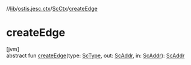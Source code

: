 //[lib](../../../index.md)/[ostis.jesc.ctx](../index.md)/[ScCtx](index.md)/[createEdge](create-edge.md)

# createEdge

[jvm]\
abstract fun [createEdge](create-edge.md)(type: [ScType](../../ostis.jesc.client.model.type/-sc-type/index.md), out: [ScAddr](../../ostis.jesc.client.model.addr/-sc-addr/index.md), in: [ScAddr](../../ostis.jesc.client.model.addr/-sc-addr/index.md)): [ScAddr](../../ostis.jesc.client.model.addr/-sc-addr/index.md)
